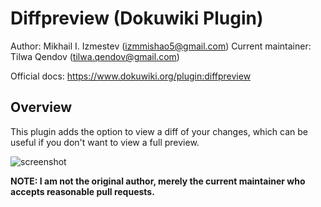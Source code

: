 # Diffpreview (Dokuwiki Plugin)

Author: Mikhail I. Izmestev (izmmishao5@gmail.com)
Current maintainer: Tilwa Qendov (tilwa.qendov@gmail.com)

Official docs: https://www.dokuwiki.org/plugin:diffpreview

## Overview

This plugin adds the option to view a diff of your changes, which can be useful if you don't want to view a full preview.

![screenshot](screenshot1.png)

**NOTE: I am not the original author, merely the current maintainer who accepts reasonable pull requests.**
